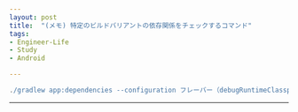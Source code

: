 ```yaml
---
layout: post
title:  "(メモ) 特定のビルドバリアントの依存関係をチェックするコマンド"
tags:
- Engineer-Life
- Study
- Android

---
```


```groovy
./gradlew app:dependencies --configuration フレーバー（debugRuntimeClasspathとか）
```

----------
